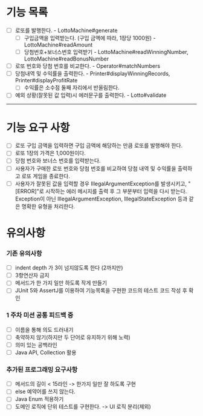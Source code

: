 # 기능 목록
- [ ] 로또를 발행한다. - LottoMachine#generate
  - [ ] 구입금액을 입력받는다. (구입 금액에 따라, 1장당 1000원) - LottoMachine#readAmount
  - [ ] 당첨번호+보너스번호 입력받기 - LottoMachine#readWinningNumber, LottoMachine#readBonusNumber

- [ ] 로또 번호와 당첨 번호를 비교한다. - Operator#matchNumbers
- [ ] 당첨내역 및 수익률을 출력한다. - Printer#displayWinningRecords, Printer#displayProfitRate
  - [ ] 수익률은 소수점 둘째 자리에서 반올림한다.

- [ ] 예외 상황(잘못된 값 입력)시 에러문구를 출력한다. - Lotto#validate

-----

# 기능 요구 사항
- [ ] 로또 구입 금액을 입력하면 구입 금액에 해당하는 만큼 로또를 발행해야 한다.
- [ ] 로또 1장의 가격은 1,000원이다.
- [ ] 당첨 번호와 보너스 번호를 입력받는다.
- [ ] 사용자가 구매한 로또 번호와 당첨 번호를 비교하여 당첨 내역 및 수익률을 출력하고 로또 게임을 종료한다.
- [ ] 사용자가 잘못된 값을 입력할 경우 IllegalArgumentException를 발생시키고,
"[ERROR]"로 시작하는 에러 메시지를 출력 후 그 부분부터 입력을 다시 받는다.
Exception이 아닌 IllegalArgumentException, IllegalStateException 등과 같은 명확한 유형을 처리한다.

# 유의사항

### 기존 유의사항
- [ ] indent depth 가 3이 넘지않도록 한다 (2까지만)
- [ ] 3항연산자 금지
- [ ] 메서드가 한 가지 일만 하도록 작게 만들기
- [ ] JUnit 5와 AssertJ를 이용하여 기능목록을 구현한 코드의 테스트 코드 작성 후 확인
### 1 주차 미션 공통 피드백 중
- [ ] 이름을 통해 의도 드러내기
- [ ] 축약하지 않기(하지만 두 단어로 유지하기 위해 노력)
- [ ] 의미 있는 공백라인
- [ ] Java API, Collection 활용
### 추가된 프로그래밍 요구사항
- [ ] 메서드의 길이 < 15라인 -> 한가지 일만 잘 하도록 구현
- [ ] else 예약어를 쓰지 않는다.
- [ ] Java Enum 적용하기
- [ ] 도메인 로직에 단위 테스트를 구현한다. -> UI 로직 분리(제외)
